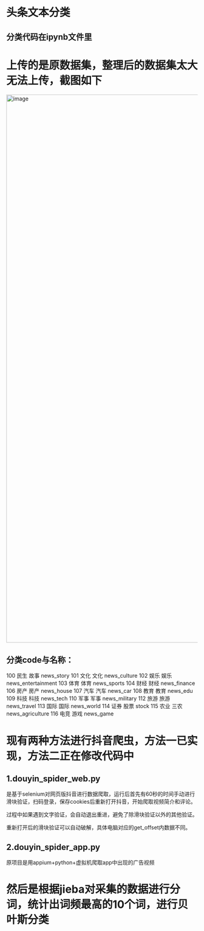 头条文本分类
=
分类代码在ipynb文件里
-
上传的是原数据集，整理后的数据集太大无法上传，截图如下
=
<img width="1440" alt="image" src="https://user-images.githubusercontent.com/90304231/150448158-7e4cb6ea-9dda-4fd5-8a80-1f9248835c0f.png">

分类code与名称：
-
100 民生 故事 news_story
101 文化 文化 news_culture
102 娱乐 娱乐 news_entertainment
103 体育 体育 news_sports
104 财经 财经 news_finance
106 房产 房产 news_house
107 汽车 汽车 news_car
108 教育 教育 news_edu 
109 科技 科技 news_tech
110 军事 军事 news_military
112 旅游 旅游 news_travel
113 国际 国际 news_world
114 证券 股票 stock
115 农业 三农 news_agriculture
116 电竞 游戏 news_game

现有两种方法进行抖音爬虫，方法一已实现，方法二正在修改代码中
=
1.douyin_spider_web.py
-
是基于selenium对网页版抖音进行数据爬取，运行后首先有60秒的时间手动进行滑块验证，扫码登录，保存cookies后重新打开抖音，开始爬取视频简介和评论。

过程中如果遇到文字验证，会自动退出重进，避免了除滑块验证以外的其他验证。

重新打开后的滑块验证可以自动破解，具体电脑对应的get_offset内数据不同。

2.douyin_spider_app.py
-
 原项目是用appium+python+虚拟机爬取app中出现的广告视频
 
然后是根据jieba对采集的数据进行分词，统计出词频最高的10个词，进行贝叶斯分类
=
